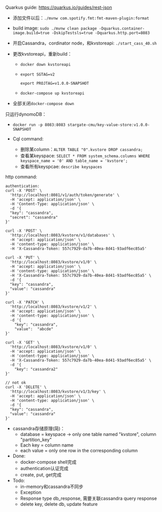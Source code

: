 Quarkus guide: https://quarkus.io/guides/rest-json

+ 添加文件以后：`./mvnw com.spotify.fmt:fmt-maven-plugin:format`

+ build image: `sudo ./mvnw clean package -Dquarkus.container-image.build=true -DskipTestsls=true -Dquarkus.http.port=8083`

+ 开启Cassandra，cordinator node，和kvstoreapi: `./start_cass_40.sh`

+ 更改kvstoreapi，重新build：

  + `docker down kvstoreapi`

  + `export SGTAG=v2`

    `export PROJTAG=v1.0.0-SNAPSHOT`

  +  `docker-compose up kvstoreapi`

+ 全部关闭`docker-compose down`

只运行dynomoDB：

+ `docker run -p 8083:8083 stargate-cmu/key-value-store:v1.0.0-SNAPSHOT`

+ Cql command: 
  + 删除某column：`ALTER TABLE "0".kvstore DROP cassandra;`
  + 查看某keyspace: `SELECT * FROM system_schema.columns WHERE keyspace_name = '0' AND table_name = 'kvstore';`
  + 查看所有keyspcae: `describe keyspaces`

http command: 

```
authentication:
curl -X 'POST' \
  'http://localhost:8081/v1/auth/token/generate' \
  -H 'accept: application/json' \
  -H 'Content-Type: application/json' \
  -d '{
  "key": "cassandra",
  "secret": "cassandra"
}'

curl -X 'POST' \
  'http://localhost:8083/kvstore/v1/databases' \
  -H 'accept: application/json' \
  -H 'content-type: application/json' \
  -H 'X-Cassandra-Token: 557c7929-da7b-40ea-8d41-93adf6ec85a5'

curl -X 'PUT' \
  'http://localhost:8083/kvstore/v1/0' \
  -H 'accept: application/json' \
  -H 'content-type: application/json' \
  -H 'X-Cassandra-Token: 557c7929-da7b-40ea-8d41-93adf6ec85a5' \
  -d '{
  "key": "cassandra",
  "value": "cassandra"
}'

curl -X 'PATCH' \
  'http://localhost:8083/kvstore/v1/2' \
  -H 'accept: application/json' \
  -H 'content-type: application/json' \
  -d '{
    "key": "cassandra",
    "value":  "abcde"
}'

curl -X 'GET' \
  'http://localhost:8083/kvstore/v1/0' \
  -H 'accept: application/json' \
  -H 'content-type: application/json' \
  -H 'X-Cassandra-Token: 557c7929-da7b-40ea-8d41-93adf6ec85a5' \
  -d '{
    "key": "cassandra2"
}'

// not ok
curl -X 'DELETE' \
  'http://localhost:8083/kvstore/v1/3/key' \
  -H 'accept: application/json' \
  -H 'content-type: application/json' \
  -d '{
  "key": "cassandra",
  "value": "cassandra"
}'
```

+ cassandra存储原理(简)：
  + database = keyspace -> only one table named "kvstore", column "partition_key"
  + Each key = column name
  + each value = only one row in the corresponding column
+ Done:
  + docker-compose shell完成
  + authentication认证完成
  + create, put, get完成
+ Todo:
  + in-memory和cassandra不同步
  + Exception
  + Response type db_response, 需要关联cassandra query response
  + delete key, delete db, update feature
